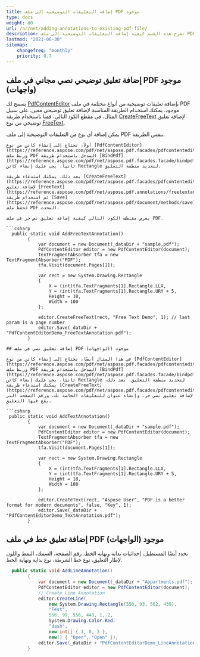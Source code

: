 ```yaml
---
title: إضافة التعليقات التوضيحية إلى ملف PDF موجود
type: docs
weight: 80
url: /ar/net/adding-annotations-to-existing-pdf-file/
description: تشرح هذه القسم كيفية إضافة التعليقات التوضيحية إلى ملف PDF موجود باستخدام Aspose.PDF Facades.
lastmod: "2021-06-30"
sitemap:
    changefreq: "monthly"
    priority: 0.7
---
```


## إضافة تعليق توضيحي نصي مجاني في ملف PDF موجود (واجهات)

يسمح لك [PdfContentEditor](https://reference.aspose.com/pdf/net/aspose.pdf.facades/pdfcontenteditor) بإضافة تعليقات توضيحية من أنواع مختلفة في ملف PDF موجود. يمكنك استخدام الطريقة المناسبة لإضافة تعليق توضيحي معين. على سبيل المثال، في مقطع الكود التالي، قمنا باستخدام طريقة [CreateFreeText](https://reference.aspose.com/pdf/net/aspose.pdf.facades/pdfcontenteditor/methods/createfreetext) لإضافة تعليق توضيحي من نوع [FreeText](https://reference.aspose.com/pdf/net/aspose.pdf.annotations/freetextannotation).

يمكن إضافة أي نوع من التعليقات التوضيحية إلى ملف PDF بنفس الطريقة.
``` 
أولاً، تحتاج إلى إنشاء كائن من نوع [PdfContentEditor](https://reference.aspose.com/pdf/net/aspose.pdf.facades/pdfcontenteditor) وربط ملف PDF المدخل باستخدام طريقة [BindPdf](https://reference.aspose.com/pdf/net/aspose.pdf.facades.facade/bindpdf/methods/3). ثانياً، يجب عليك إنشاء كائن Rectangle لتحديد منطقة التعليق.

بعد ذلك، يمكنك استدعاء طريقة [CreateFreeText](https://reference.aspose.com/pdf/net/aspose.pdf.facades/pdfcontenteditor/methods/createfreetext) لإضافة تعليق [FreeText](https://reference.aspose.com/pdf/net/aspose.pdf.annotations/freetextannotation)، ثم استخدام طريقة [Save](https://reference.aspose.com/pdf/net/aspose.pdf/document/methods/save) لحفظ ملف PDF المحدث.

يعرض مقتطف الكود التالي كيفية إضافة تعليق نص حر في ملف PDF.

```csharp
  public static void AddFreeTextAnnotation()
        {
            var document = new Document(_dataDir + "sample.pdf");
            PdfContentEditor editor = new PdfContentEditor(document);
            TextFragmentAbsorber tfa = new TextFragmentAbsorber("PDF");
            tfa.Visit(document.Pages[1]);

            var rect = new System.Drawing.Rectangle
            {
                X = (int)tfa.TextFragments[1].Rectangle.LLX,
                Y = (int)tfa.TextFragments[1].Rectangle.URY + 5,
                Height = 18,
                Width = 100
            };

            editor.CreateFreeText(rect, "Free Text Demo", 1); // last param is a page number
            editor.Save(_dataDir + "PdfContentEditorDemo_FreeTextAnnotation.pdf");
        }
```
```
## إضافة تعليق نصي في ملف PDF موجود (الواجهات)

في هذا المثال أيضًا، تحتاج إلى إنشاء كائن من نوع [PdfContentEditor](https://reference.aspose.com/pdf/net/aspose.pdf.facades/pdfcontenteditor) وربط ملف PDF المدخل باستخدام طريقة [BindPdf](https://reference.aspose.com/pdf/net/aspose.pdf.facades.facade/bindpdf/methods/3). ثانيًا، يجب عليك إنشاء كائن Rectangle لتحديد منطقة التعليق. بعد ذلك، يمكنك استدعاء طريقة [CreateFreeText](https://reference.aspose.com/pdf/net/aspose.pdf.facades/pdfcontenteditor/methods/createfreetext) لإضافة تعليق نصي حر، وإنشاء عنوان للتعليقات الخاصة بك، ورقم الصفحة التي يقع فيها التعليق.

```csharp
 public static void AddTextAnnotation()
        {
            var document = new Document(_dataDir + "sample.pdf");
            PdfContentEditor editor = new PdfContentEditor(document);
            TextFragmentAbsorber tfa = new TextFragmentAbsorber("PDF");
            tfa.Visit(document.Pages[1]);

            var rect = new System.Drawing.Rectangle
            {
                X = (int)tfa.TextFragments[1].Rectangle.LLX,
                Y = (int)tfa.TextFragments[1].Rectangle.URY + 5,
                Height = 18,
                Width = 100
            };

            editor.CreateText(rect, "Aspose User", "PDF is a better format for modern documents", false, "Key", 1);
            editor.Save(_dataDir + "PdfContentEditorDemo_TextAnnotation.pdf");
        }
```

## إضافة تعليق خط في ملف PDF موجود (الواجهات)

نحدد أيضًا المستطيل، إحداثيات بداية ونهاية الخط، رقم الصفحة، السمك، النمط واللون لإطار التعليق، نوع خط الشرطة، نوع بداية ونهاية الخط.

```csharp
  public static void AddLineAnnotation()
        {
            var document = new Document(_dataDir + "Appartments.pdf");
            PdfContentEditor editor = new PdfContentEditor(document);
            // Create Line Annotation
            editor.CreateLine(
                new System.Drawing.Rectangle(550, 93, 562, 439),
                "Test",
                556, 99, 556, 443, 1, 2,
                System.Drawing.Color.Red,
                "dash",
                new int[] { 1, 0, 3 },
                new[] { "Open", "Open" });
            editor.Save(_dataDir + "PdfContentEditorDemo_LineAnnotation.pdf");
        }
```